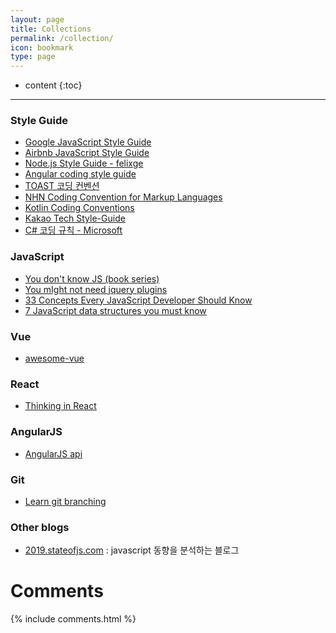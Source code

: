 ```yaml
---
layout: page
title: Collections
permalink: /collection/
icon: bookmark
type: page
---
```


* content
{:toc}

---
### Style Guide
* [Google JavaScript Style Guide](https://google.github.io/styleguide/jsguide.html)
* [Airbnb JavaScript Style Guide](https://github.com/airbnb/javascript)
* [Node.js Style Guide - felixge](https://github.com/felixge/Node-style-guide)
* [Angular coding style guide](https://angular.io/guide/styleguide)
* [TOAST 코딩 컨벤션](https://ui.toast.com/fe-guide/ko_CODING-CONVENSION)
* [NHN Coding Convention for Markup Languages](https://nuli.navercorp.com/data/convention/NHN_Coding_Conventions_for_Markup_Languages.pdf)
* [Kotlin Coding Conventions](https://kotlinlang.org/docs/reference/coding-conventions.html)
* [Kakao Tech Style-Guide](https://tech.kakao.com/tag/style-guide/)
* [C# 코딩 규칙 - Microsoft](https://docs.microsoft.com/ko-kr/dotnet/csharp/programming-guide/inside-a-program/coding-conventions)



### JavaScript   
* [You don't know JS (book series)](https://github.com/getify/You-Dont-Know-JS)
* [You mIght not need jquery plugins](http://youmightnotneedjqueryplugins.com/)
* [33 Concepts Every JavaScript Developer Should Know](https://github.com/leonardomso/33-js-concepts)
* [7 JavaScript data structures you must know](https://medium.com/javarevisited/7-javascript-data-structures-you-must-know-95123122cc39)

### Vue   
* [awesome-vue](https://github.com/vuejs/awesome-vue)

### React   
* [Thinking in React](http://facebook.github.io/react/docs/thinking-in-react.html)

### AngularJS   
* [AngularJS api ](https://docs.angularjs.org/api)

### Git   
* [Learn git branching](https://learngitbranching.js.org/)

### Other blogs
* [2019.stateofjs.com](https://2019.stateofjs.com/) : javascript 동향을 분석하는 블로그

# Comments

{% include comments.html %}
